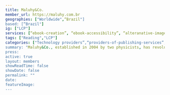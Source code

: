 ```yaml
---
title: Maluhy&Co.
member_url: https://maluhy.com.br
geographies: ["Worldwide",“Brazil"]
based: [“Brazil"]
ig: ["LCP"] 
services: [“ebook-creation”, “ebook-accessibility”, “alteranative-image-description”,“digital-services”, “publication-accessibility-audit”, “website-accessibility-audit”]
tags: ["Reading","LCP"]
categories: ["Technology providers”,“providers-of-publishing-services”,“serving-persons-with-print-disabilities”,“ebook-distributors”]
summary: "Maluhy&Co., established in 2004 by two physicists, has revolutionized the Brazilian publishing industry with its scientific approach to content conversion and processing technologies. Driven by a commitment to Research, Development, and Innovation, the company has mastered multi-format platforms creation—including LaTeX, ePub2 and 3, Daisy, XML, HTML, and the groundbreaking braille-ink technology. As the trusted partner to over 850 clients in Brazil, including the Federal Government's primary producer of digital and braille books, Maluhy&Co. has established itself as the foremost leader in editorial technology solutions. The company's dedication to excellence earned international recognition with the 2019 ABC International Excellence Award for Accessible Publishing (WIPO/UN), highlighting its pioneering "multi languages" project—the first retail book conceived in universal design that seamlessly integrates sign language, audio, braille, and printed text into a single, comprehensive product."
press:
active: true
layout: members
showReadTime: false
showDate: false
permalink: ""
date: 
featureImage: 
---
```

